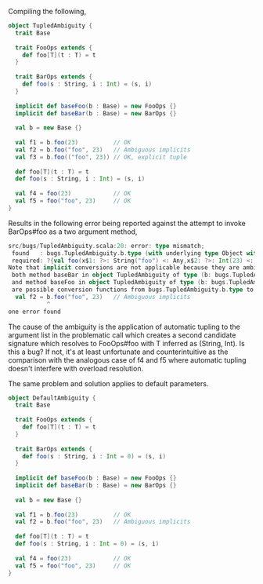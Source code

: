 Compiling the following,

```scala
object TupledAmbiguity {
  trait Base
  
  trait FooOps extends {
    def foo[T](t : T) = t
  }
  
  trait BarOps extends {
    def foo(s : String, i : Int) = (s, i)
  }
  
  implicit def baseFoo(b : Base) = new FooOps {}
  implicit def baseBar(b : Base) = new BarOps {}
  
  val b = new Base {}
  
  val f1 = b.foo(23)          // OK
  val f2 = b.foo("foo", 23)   // Ambiguous implicits
  val f3 = b.foo(("foo", 23)) // OK, explicit tuple
  
  def foo[T](t : T) = t
  def foo(s : String, i : Int) = (s, i)
  
  val f4 = foo(23)            // OK
  val f5 = foo("foo", 23)     // OK
}
```

Results in the following error being reported against the attempt to invoke BarOps#foo as a two argument method,

```scala
src/bugs/TupledAmbiguity.scala:20: error: type mismatch;
 found   : bugs.TupledAmbiguity.b.type (with underlying type Object with bugs.TupledAmbiguity.Base)
 required: ?{val foo(x$1: ?>: String("foo") <: Any,x$2: ?>: Int(23) <: Any): ?}
Note that implicit conversions are not applicable because they are ambiguous:
 both method baseBar in object TupledAmbiguity of type (b: bugs.TupledAmbiguity.Base)Object with bugs.TupledAmbiguity.BarOps
 and method baseFoo in object TupledAmbiguity of type (b: bugs.TupledAmbiguity.Base)Object with bugs.TupledAmbiguity.FooOps
 are possible conversion functions from bugs.TupledAmbiguity.b.type to ?{val foo(x$1: ?>: String("foo") <: Any,x$2: ?>: Int(23) <: Any): ?}
  val f2 = b.foo("foo", 23)   // Ambiguous implicits
           ^
one error found
```

The cause of the ambiguity is the application of automatic tupling to the argument list in the problematic call which creates a second candidate signature which resolves to FooOps#foo with T inferred as (String, Int). Is this a bug? If not, it's at least unfortunate and counterintuitive as the comparison with the analogous case of f4 and f5 where automatic tupling doesn't interfere with overload resolution.


The same problem and solution applies to default parameters.

```scala
object DefaultAmbiguity {
  trait Base
  
  trait FooOps extends {
    def foo[T](t : T) = t
  }
  
  trait BarOps extends {
    def foo(s : String, i : Int = 0) = (s, i)
  }
  
  implicit def baseFoo(b : Base) = new FooOps {}
  implicit def baseBar(b : Base) = new BarOps {}
  
  val b = new Base {}
  
  val f1 = b.foo(23)          // OK
  val f2 = b.foo("foo", 23)   // Ambiguous implicits
  
  def foo[T](t : T) = t
  def foo(s : String, i : Int = 0) = (s, i)
  
  val f4 = foo(23)            // OK
  val f5 = foo("foo", 23)     // OK
}
```
